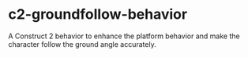 # c2-groundfollow-behavior
A Construct 2 behavior to enhance the platform behavior and make the character follow the ground angle accurately.
